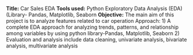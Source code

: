 **Title:** Car Sales EDA
**Tools used:** Python Exploratory Data Analysis (EDA) (Library- Pandas, Matplotlib, Seaborn
**Objective:** The main aim of this project is to analyze features related to car operation
 Approach: 1) A complete EDA approach for analyzing trends, patterns, and relationship among variables by using python library-Pandas, Matplotlib, Seaborn
           2) Evaluation and analysis include data cleaning, univariate analysis, bivariate analysis, multivariate analysis
